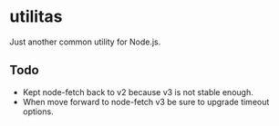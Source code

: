 # utilitas

Just another common utility for Node.js.

## Todo

- Kept node-fetch back to v2 because v3 is not stable enough.
- When move forward to node-fetch v3 be sure to upgrade timeout options.
